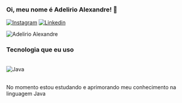 ### Oi, meu nome é Adelirio Alexandre! 👋
[![Instagram](https://img.shields.io/badge/Instagram-E4405F?style=for-the-badge&logo=instagram&logoColor=white)](https://www.instagram.com/adelirio_alexandre/)
[![Linkedin](https://img.shields.io/badge/LinkedIn-0077B5?style=for-the-badge&logo=linkedin&logoColor=white)](https://www.linkedin.com/in/adelirio-neto-82b11b1b1/)

![Adelirio Alexandre](https://github-readme-stats.vercel.app/api/top-langs/?username=AdelirioAlexandre&langs_count=8)

### Tecnologia que eu uso
<div style="Display: inline_block"><br/>
  <img align="Center" alt="Java" scr="https://img.shields.io/badge/Java-ED8B00?style=for-the-badge&logo=openjdk&logoColor=white" />
</div><br/>

No momento estou estudando e aprimorando meu conhecimento na linguagem Java
